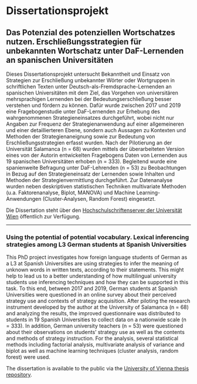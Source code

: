 # Dissertationsprojekt

## Das Potenzial des potenziellen Wortschatzes nutzen. Erschließungsstrategien für unbekannten Wortschatz unter DaF-Lernenden an spanischen Universitäten

Dieses Dissertationsprojekt untersucht Bekanntheit und Einsatz von Strategien zur Erschließung unbekannter Wörter oder Wortgruppen in schriftlichen Texten unter Deutsch-als-Fremdsprache-Lernenden an spanischen Universitäten mit dem Ziel, das Vorgehen von universitären mehrsprachigen Lernenden bei der Bedeutungserschließung besser verstehen und fördern zu können. Dafür wurde zwischen 2017 und 2019 eine Fragebogenstudie unter DaF-Lernenden zur Erhebung des wahrgenommenen Strategieneinsatzes durchgeführt, wobei nicht nur Angaben zur Frequenz der Strategienanwendung auf einer allgemeineren und einer detaillierteren Ebene, sondern auch Aussagen zu Kontexten und Methoden der Strategienaneignung sowie zur Bedeutung von Erschließungsstrategien erfasst wurden. Nach der Pilotierung an der Universität Salamanca (n = 68) wurden mittels der überarbeiteten Version eines von der Autorin entwickelten Fragebogens Daten von Lernenden aus 19 spanischen Universitäten erhoben (n = 333). Begleitend wurde eine spanienweite Befragung unter DaF-Lehrenden (n = 53) zu Beobachtungen in Bezug auf den Strategieneinsatz der Lernenden sowie Inhalten und Methoden der Strategienvermittlung durchgeführt. Zur Datenanalyse wurden neben deskriptiven statistischen Techniken multivariate Methoden (u.a. Faktorenanalyse, Biplot, MANOVA) und Machine Learning-Anwendungen (Cluster-Analysen, Random Forest) eingesetzt.

Die Dissertation steht über den [Hochschulschriftenserver der Universität Wien](https://bibliothek.univie.ac.at/en/e-theses.html) öffentlich zur Verfügung. 

------
### Using the potential of potential vocabulary. Lexical inferencing strategies among L3 German students at Spanish Universities

This PhD project investigates how foreign language students of German as a L3 at Spanish Universities are using strategies to infer the meaning of unknown words in written texts, according to their statements. This might help to lead us to a better understanding of how multilingual university students use inferencing techniques and how they can be supported in this task. To this end, between 2017 and 2019, German students at Spanish Universities were questioned in an online survey about their perceived strategy use and contexts of strategy acquisition. After piloting the research instrument 
developed by the author at the University of Salamanca (n = 68) and analyzing the results, the improved questionnaire was distributed to students in 19 Spanish Universities to collect data on a nationwide scale (n = 333). In addition, German university teachers (n = 53) were questioned about their observations on students’ strategy use as well as the contents and methods of strategy instruction. For the analysis, several statistical methods including factorial analysis, multivariate analysis of variance and biplot as well as machine learning techniques (cluster analysis, random forest) were used. 

The dissertation is available to the public via the [University of Vienna thesis repository](https://bibliothek.univie.ac.at/en/e-theses.html).
